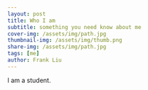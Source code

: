 ```yaml
---
layout: post
title: Who I am
subtitle: something you need know about me
cover-img: /assets/img/path.jpg
thumbnail-img: /assets/img/thumb.png
share-img: /assets/img/path.jpg
tags: [me]
author: Frank Liu
---
```


I am a student.
